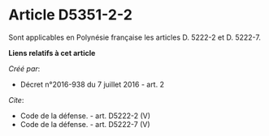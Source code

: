 # Article D5351-2-2

Sont applicables en Polynésie française les articles D. 5222-2 et D. 5222-7.

**Liens relatifs à cet article**

_Créé par_:

  - Décret n°2016-938 du 7 juillet 2016 - art. 2

_Cite_:

  - Code de la défense. - art. D5222-2 (V)
  - Code de la défense. - art. D5222-7 (V)
